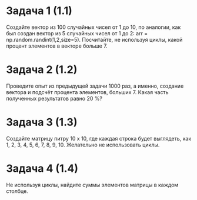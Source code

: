 # Задача 1 (1.1)

Создайте вектор из 100 случайных чисел от 1 до 10, по аналогии, как был
создан вектор из 5 случайных чисел от 1 до 2: arr = np.random.randint(1,2,size=5). Посчитайте, не используя циклы, какой процент элементов в векторе больше 7.

# Задача 2 (1.2)

Проведите опыт из предыдущей задачи 1000 раз, а именно, создание
вектора и подсчёт процента элементов, больших 7. Какая часть полученных
результатов равно 20 %?

# Задача 3 (1.3)

Создайте матрицу питру 10 х 10, где каждая строка будет выглядеть, как 1, 2,
3, 4, 5, 6, 7, 8, 9, 10. Желательно не использовать циклы.

# Задача 4 (1.4) 

Не используя циклы, найдите суммы элементов матрицы в каждом столбце.
